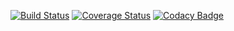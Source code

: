 [![Build Status](https://travis-ci.org/bearmug/functional-sandbox.svg?branch=master)](https://travis-ci.org/bearmug/functional-sandbox) [![Coverage Status](https://coveralls.io/repos/github/bearmug/functional-sandbox/badge.svg?branch=5-rationals-problem---describe-and-re-use)](https://coveralls.io/github/bearmug/functional-sandbox?branch=5-rationals-problem---describe-and-re-use) [![Codacy Badge](https://api.codacy.com/project/badge/Grade/b0b71d6e74b14b58baffafce3ef1d550)](https://www.codacy.com/app/pavel-fadeev/functional-sandbox?utm_source=github.com&amp;utm_medium=referral&amp;utm_content=bearmug/functional-sandbox&amp;utm_campaign=Badge_Grade) 